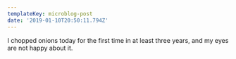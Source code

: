 ```yaml
---
templateKey: microblog-post
date: '2019-01-10T20:50:11.794Z'
---
```


I chopped onions today for the first time in at least three years, and my eyes are not happy about it.

